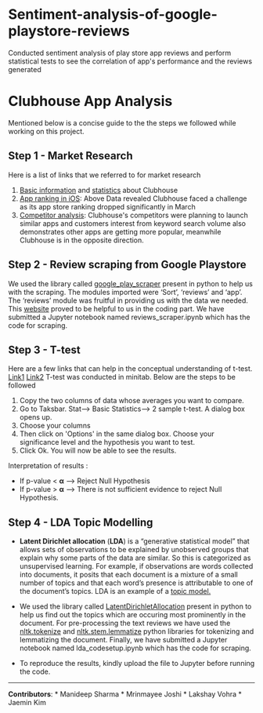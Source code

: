 # Sentiment-analysis-of-google-playstore-reviews
Conducted sentiment analysis of play store app reviews and perform statistical tests to see the correlation of app's performance and the reviews generated

# Clubhouse App Analysis

Mentioned below is a concise guide to the the steps we followed while working on this project.

## Step 1 - Market Research

Here is a list of links that we referred to for market research

1.  [Basic information](https://www.thinkimpact.com/clubhouse-statistics/)  and  [statistics](https://www.thinkimpact.com/clubhouse-statistics/2)  about Clubhouse
2.  [App ranking in iOS](https://app.sensortower.com/ios/US/alpha-exploration-co/app/clubhouse/1503133294/category-rankings?category=0&start_date=2014-01-01&end_date=2021-12-05&countries=US&chart_type=free&device=iphone&hourly=false&selected_tab=charts&date=2021-09-07&summary_chart_type=topfreeapplications): Above Data revealed Clubhouse faced a challenge as its app store ranking dropped significantly in March
3.  [Competitor analysis](https://trends.google.com/): Clubhouse's competitors were planning to launch similar apps and customers interest from keyword search volume also demonstrates other apps are getting more popular, meanwhile Clubhouse is in the opposite direction.

## Step 2 - Review scraping from Google Playstore

We used the library called  [google_play_scraper](https://pypi.org/project/google-play-scraper/)  present in python to help us with the scraping. The modules imported were ‘Sort’, ‘reviews’ and ‘app’. The ‘reviews’ module was fruitful in providing us with the data we needed. This  [website](https://python.plainenglish.io/scraping-storing-google-play-app-reviews-with-python-5640c933c476)  proved to be helpful to us in the coding part. We have submitted a Jupyter notebook named reviews_scraper.ipynb which has the code for scraping.

## Step 3 - T-test

Here are a few links that can help in the conceptual understanding of t-test.  [Link1](https://www.investopedia.com/terms/t/t-test.asp)  [Link2](https://www.jmp.com/en_us/statistics-knowledge-portal/t-test/two-sample-t-test.html)  T-test was conducted in minitab. Below are the steps to be followed

1.  Copy the two columns of data whose averages you want to compare.
2.  Go to Taksbar. Stat--> Basic Statistics--> 2 sample t-test. A dialog box opens up.
3.  Choose your columns
4.  Then click on 'Options' in the same dialog box. Choose your significance level and the hypothesis you want to test.
5.  Click Ok. You will now be able to see the results.

Interpretation of results :

-   If p-value <  **α**  --> Reject Null Hypothesis
-   If p-value >  **α**  --> There is not sufficient evidence to reject Null Hypothesis.


## Step 4 - LDA Topic Modelling

-   **Latent Dirichlet allocation** (**LDA**) is a “generative statistical model” that allows sets of observations to be explained by unobserved groups that explain why some parts of the data are similar. So this is categorized as unsupervised learning. For example, if observations are words collected into documents, it posits that each document is a mixture of a small number of topics and that each word’s presence is attributable to one of the document’s topics. LDA is an example of a [topic model.](https://en.wikipedia.org/wiki/Topic_model)
    
-  We used the library called [LatentDirichletAllocation](https://scikit-learn.org/stable/modules/generated/sklearn.decomposition.LatentDirichletAllocation.html) present in python to help us find out the topics which are occuring most prominently in the document. For pre-processing the text reviews we have used the [nltk.tokenize](https://scikit-learn.org/stable/modules/generated/sklearn.decomposition.LatentDirichletAllocation.html) and [nltk.stem.lemmatize](https://www.nltk.org/_modules/nltk/stem/wordnet.htmllibraries ) python libraries for tokenizing and lemmatizing the document. Finally, we have submitted a Jupyter notebook named lda_codesetup.ipynb which has the code for scraping.
    
- To reproduce the results, kindly upload the file to Jupyter before running the code.
----------

**Contributors**: * Manideep Sharma * Mrinmayee Joshi * Lakshay Vohra * Jaemin Kim

